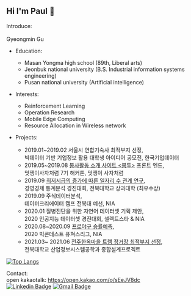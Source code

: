 ## Hi I'm Paul  👋

<!--
**Ant9615/Ant9615** is a ✨ _special_ ✨ repository because its `README.md` (this file) appears on your GitHub profile.-->
Introduce:\
\
Gyeongmin Gu 

+ Education: 
    - Masan Yongma high school (89th, Liberal arts) 
    - Jeonbuk national university (B.S. Industrial information systems engineering)
    - Pusan national university (Artificial intelligence)

+ Interests: 
    - Reinforcement Learning
    - Operation Research
    - Mobile Edge Computing
    - Resource Allocation in Wireless network

+ Projects:
    - 2019.01~2019.02 서울시 연합기숙사 최적부지 선정, \
      빅데이터 기반 기업정보 활용 대학생 아이디어 공모전, 한국기업데이터
    - 2019.05~2019.08 [봉사활동 소개 사이트 <봉투>](https://github.com/bongtoo) 프론트 엔드, <br> 
      멋쟁이사자처럼 7기 해커톤, 멋쟁이 사자처럼 
    - 2019.09 [최저시급의 증가에 따른 일자리 수 관계 연구](https://github.com/Ant9615/analytics-contest-JBNU), \
      경영경제 통계분석 경진대회, 전북대학교 상과대학 (최우수상)
    - 2019.09 주식데이터분석, \
      데이터크리에이터 캠프 전북대 예선, NIA 
    - 2020.01 질병진단을 위한 자연어 데이터셋 기획 제안, \
      2020 인공지능 데이터셋 경진대회, 셀렉트스타 & NIA 
    - 2020.08~2020.09 [프로야구 승률예측](https://github.com/NOVUS-JBNU/NOVUS_Futures), \
      2020 빅콘테스트 퓨쳐스리그, NIA
    - 2021.03~ 2021.06 [전주한옥마을 트램 정거장 최적부지 선정](https://github.com/Ant9615/FinalProject_JBNU_ISE), \
      전북대학교 산업정보시스템공학과 종합설계프로젝트


[![Top Langs](https://github-readme-stats.vercel.app/api/top-langs/?username=Ant9615&layout=compact)](https://github.com/anuraghazra/github-readme-stats)

Contact:<br>
open kakaotalk: https://open.kakao.com/o/sEeJV8dc <br>
[![Linkedin Badge](https://img.shields.io/badge/-LinkedIn-blue?style=flat-square&logo=Linkedin&logoColor=white&link=https://www.linkedin.com/in/gyeongmin-gu-0183041a8/)](https://www.linkedin.com/in/gyeongmin-gu-0183041a8/) 
[![Gmail Badge](https://img.shields.io/badge/Gmail-d14836?style=flat-square&logo=Gmail&logoColor=white&link=mailto:rudals901@gmail.com)](mailto:rudals901@gmail.com)

